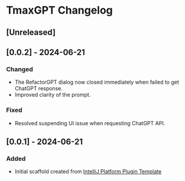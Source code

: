 <!-- Keep a Changelog guide -> https://keepachangelog.com -->

# TmaxGPT Changelog

## [Unreleased]

## [0.0.2] - 2024-06-21

### Changed

- The RefactorGPT dialog now closed immediately when failed to get ChatGPT response.
- Improved clarity of the prompt.

### Fixed

- Resolved suspending UI issue when requesting ChatGPT API.


## [0.0.1] - 2024-06-21
### Added
- Initial scaffold created from [IntelliJ Platform Plugin Template](https://github.com/JetBrains/intellij-platform-plugin-template)
